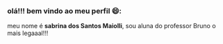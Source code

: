 ### olá!!! bem vindo ao meu perfil 😄:

meu nome é **sabrina dos Santos Maiolli**, sou aluna do professor Bruno o mais legaaal!!!
